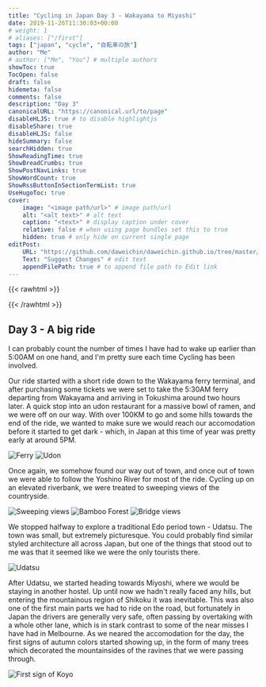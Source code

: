 ```yaml
---
title: "Cycling in Japan Day 3 - Wakayama to Miyoshi"
date: 2019-11-26T11:30:03+00:00
# weight: 1
# aliases: ["/first"]
tags: ["japan", "cycle", "自転車の旅"]
author: "Me"
# author: ["Me", "You"] # multiple authors
showToc: true
TocOpen: false
draft: false
hidemeta: false
comments: false
description: "Day 3"
canonicalURL: "https://canonical.url/to/page"
disableHLJS: true # to disable highlightjs
disableShare: true
disableHLJS: false
hideSummary: false
searchHidden: true
ShowReadingTime: true
ShowBreadCrumbs: true
ShowPostNavLinks: true
ShowWordCount: true
ShowRssButtonInSectionTermList: true
UseHugoToc: true
cover:
    image: "<image path/url>" # image path/url
    alt: "<alt text>" # alt text
    caption: "<text>" # display caption under cover
    relative: false # when using page bundles set this to true
    hidden: true # only hide on current single page
editPost:
    URL: "https://github.com/daweichin/daweichin.github.io/tree/master/content"
    Text: "Suggest Changes" # edit text
    appendFilePath: true # to append file path to Edit link
---
```


{{< rawhtml >}}
<div class='strava-embed-placeholder' data-embed-type='activity' data-embed-id='2892108294'></div><script src='https://strava-embeds.com/embed.js'></script>
{{< /rawhtml >}}

## Day 3 - A big ride

I can probably count the number of times I have had to wake up earlier than 5:00AM on one hand, and I'm pretty sure each time Cycling has been involved.

Our ride started with a short ride down to the Wakayama ferry terminal, and after purchasing some tickets we were set to take the 5:30AM ferry departing from Wakayama and arriving in Tokushima around two hours later. A quick stop into an udon restaurant for a massive bowl of ramen, and we were off on our way. With over 100KM to go and some hills towards the end of the ride, we wanted to make sure we would reach our accomodation before it started to get dark - which, in Japan at this time of year was pretty early at around 5PM.

![Ferry](/japan-2019-img/day3/1.jpg)
![Udon](/japan-2019-img/day3/1-1.jpg)

Once again, we somehow found our way out of town, and once out of town we were able to follow the Yoshino River for most of the ride. Cycling up on an elevated riverbank, we were treated to sweeping views of the countryside.

![Sweeping views](/japan-2019-img/day3/2.jpg)
![Bamboo Forest](/japan-2019-img/day3/3.jpg)
![Bridge views](/japan-2019-img/day3/4.jpg)

We stopped halfway to explore a traditional Edo period town - Udatsu. The town was small, but extremely picturesque. You could probably find similar styled architecture all across Japan, but one of the things that stood out to me was that it seemed like we were the only tourists there.

![Udatsu](/japan-2019-img/day3/5.jpg)

After Udatsu, we started heading towards Miyoshi, where we would be staying in another hostel. Up until now we hadn't really faced any hills, but entering the mountainous region of Shikoku it was inevitable. This was also one of the first main parts we had to ride on the road, but fortunately in Japan the drivers are generally very safe, often passing by overtaking with a whole other lane, which is in stark contrast to some of the near misses I have had in Melbourne. As we neared the accomodation for the day, the first signs of autumn colors started showing up, in the form of many trees which decorated the mountainsides of the ravines that we were passing through.

![First sign of Koyo](/japan-2019-img/day3/6.jpg)